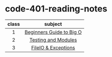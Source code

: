 # code-401-reading-notes


| class | subject |
| :---: | :-----------: |
| 1 | [Beginners Guide to Big O](class_01.md)|
| 2 | [Testing and Modules](class_02.md)|
| 3 | [FileIO & Exceptions](class_03.md)|